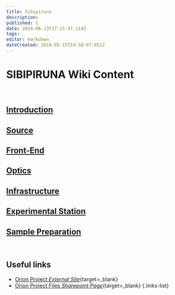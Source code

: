 ```yaml
---
title: Sibipiruna
description: 
published: 1
date: 2024-06-13T17:15:47.114Z
tags: 
editor: markdown
dateCreated: 2024-05-15T19:58:07.051Z
---
```


# SIBIPIRUNA Wiki Content

<br>

## [Introduction](/Orion/Sibipiruna/sib_intro)

## [Source](/Orion/Sibipiruna/sib_source)

## [Front-End](/Orion/Sibipiruna/sib_frontend)

## [Optics](/Orion/Sibipiruna/sib_optics)

## [Infrastructure](/Orion/Sibipiruna/sib_infra)

## [Experimental Station](/Orion/Sibipiruna/sib_exp_station)

## [Sample Preparation](/Orion/Sibipiruna/sib_sample_prep)

<br>

## Useful links

- [Orion Project *External Site*](https://cnpem.br/orion/){target=_blank}
- [Orion Project Files *Sharepoint Page*](https://cnpemcamp.sharepoint.com/sites/lnls/projectsII/SitePages/orionbeamlines.aspx){target=_blank}
{.links-list}